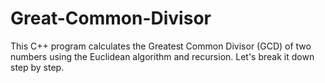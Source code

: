 # Great-Common-Divisor
This C++ program calculates the Greatest Common Divisor (GCD) of two numbers using the Euclidean algorithm and recursion. Let's break it down step by step.
